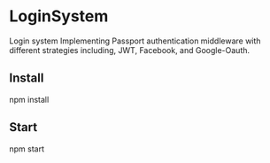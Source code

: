 # LoginSystem
Login system	Implementing Passport authentication middleware with different strategies 
including, JWT, Facebook, and Google-Oauth.


## Install

npm install

## Start

npm start
